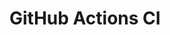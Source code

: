 # GitHub Actions CI



















































































































































































































































































































































































































































































































































































































































































































































































































































































































































































































































































































































































































































































































































































































































































































































































































































































































































































































































































































































































